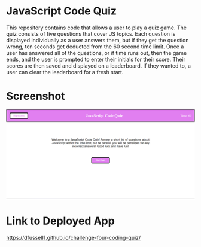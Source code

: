 # JavaScript Code Quiz
This repository contains code that allows a user to play a quiz game. The quiz consists of five questions that cover JS topics. Each question is displayed individually as a user answers them, but if they get the question wrong, ten seconds get deducted from the 60 second time limit. Once a user has answered all of the questions, or if time runs out, then the game ends, and the user is prompted to enter their initials for their score. Their scores are then saved and displayed on a leaderboard. If they wanted to, a user can clear the leaderboard for a fresh start. 

# Screenshot
![Screenshot of Quiz](./assets/img/jsquiz.png)

# Link to Deployed App 
https://dfussell1.github.io/challenge-four-coding-quiz/